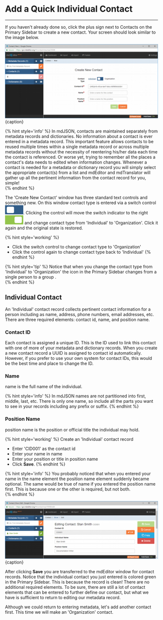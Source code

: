 # Add a Quick Individual Contact 
---

If you haven't already done so, click the plus sign next to Contacts on the <span class="md-window">Primary Sidebar</span> to create a new contact.  Your screen should look similar to the image below.

![Create New Contact Window](/assets/get-started/new-contact-ind-1.png){caption}

{% hint style='info' %}
  In mdJSON, contacts are maintained separately from metadata records and dictionaries.  No information about a contact is ever entered in a metadata record.  This important feature allows contacts to be reused multiple times within a single metadata record or across multiple metadata records without the necessity of reentering his/her data each time the contact is referenced.  Or worse yet, trying to remember all the places a contact's data needs to edited when information changes.  Whenever a contact is needed for a metadata or dictionary record you will simply select the appropriate contact(s) from a list and mdEditor and mdTranslator will gather up all the pertinent information from the contact record for you, simple!  
{% endhint %}

The 'Create New Contact' window has three standard text controls and something new.  On this window <span class="md-element">contact type</span> is entered via a switch control ![](/assets/bullets/switch-left.png).  Clicking the control will move the switch indicator to the right ![](/assets/bullets/switch-right.png) and change <span class="md-element">contact type</span> from 'Individual' to 'Organization'.  Click it again and the original state is restored.  

{% hint style='working' %}
  * Click the switch control to change <span class="md-element">contact type</span> to 'Organization'
  * Click the control again to change <span class="md-element">contact type</span> back to 'Individual'
{% endhint %} 

{% hint style='tip' %}
  Notice that when you change the <span class="md-element">contact type</span> from 'Individual' to 'Organization' the icon in the <span class="md-window">Primary Sidebar</span> changes from a single person <i class="fa fa-user"> </i> to a group <i class="fa fa-users"> </i>.  
{% endhint %}

## Individual Contact

An 'Individual' contact record collects pertinent contact information for a person including as name, address, phone numbers, email addresses, etc.  There are three required elements: <span class="md-element">contact id</span>, <span class="md-element">name</span>, and <span class="md-element">position name</span>.

### Contact ID <i class="fa fa-asterisk required" title="Required"> </i>

Each contact is assigned a unique ID.  This is the ID used to link this contact with one of more of your metadata and dictionary records.  When you create a new contact record a UUID is assigned to <span class="md-element">contact id</span> automatically.  However, if you prefer to use your own system for contact IDs, this would be the best time and place to change the ID. 

### Name <i class="fa fa-asterisk required" title="Required"> </i>

<span class="md-element">name</span> is the full name of the individual.  

{% hint style='info' %}
  In mdJSON names are not partitioned into first, middle, last, etc.  There is only one name, so include all the parts you want to see in your records including any prefix or suffix.
{% endhint %} 

### Position Name <i class="fa fa-asterisk required" title="Required"> </i>

<span class="md-element">position name</span> is the position or official title the individual may hold. 

{% hint style='working' %}
  Create an 'Individual' contact record
  * Enter 'CID001' as the <span class="md-element">contact id</span>
  * Enter your name in <span class="md-element">name</span>
  * Enter your position or title in <span class="md-element">position name</span>
  * Click <strong><span class="btn btn-success btn-sm"> <i class="fa fa-floppy-o"> </i> Save</span></strong>.
{% endhint %}

{% hint style='info' %}
  You probably noticed that when you entered your name in the <span class="md-element">name</span> element the <span class="md-element">position name</span> element suddenly became optional.  The same would be true of <span class="md-element">name</span> if you entered the <span class="md-element">position name</span> first.  This is because one or the other is required, but not both.  
{% endhint %}

![Create New Contact Window](/assets/get-started/new-contact-ind-2.png){caption}

After clicking <strong><span class="btn btn-success btn-sm"> <i class="fa fa-floppy-o"> </i> Save</span></strong> you are transferred to the mdEditor window for contact records.  Notice that the individual contact you just entered is colored green in the <span class="md-window">Primary Sidebar</span>.  This is because the record is clean!  There are no additional required elements.  To be sure, there are still a lot of contact elements that can be entered to further define our contact, but what we have is sufficient to return to editing our metadata record.  

Although we could return to entering metadata, let's add another contact first.  This time we will make an 'Organization' contact. 
